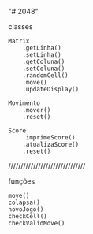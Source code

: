 "# 2048" 

classes
    
    Matrix
        .getLinha()
        .setLinha()
        .getColuna()
        .setColuna()
        .randomCell()
        .move()
        .updateDisplay()
    
    Movimento
        .mover()
        .reset()

    Score
        .imprimeScore()
        .atualizaScore()
        .reset()

///////////////////////////////

funções

    move()
    colapsa()
    novoJogo()
    checkCell()
    checkValidMove()
